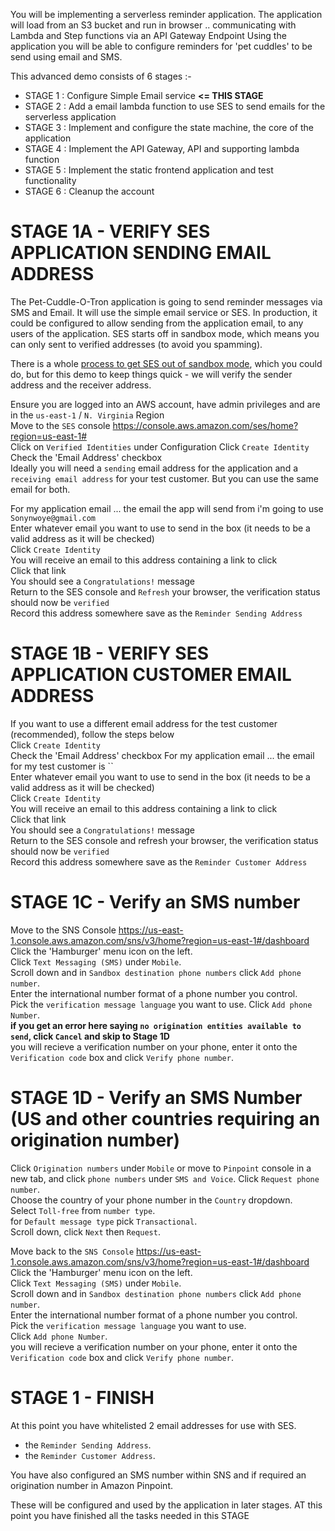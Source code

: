 You will be implementing a serverless reminder application.
The application will load from an S3 bucket and run in browser
.. communicating with Lambda and Step functions via an API Gateway Endpoint
Using the application you will be able to configure reminders for 'pet cuddles' to be send using email and SMS.

This advanced demo consists of 6 stages :-

- STAGE 1 : Configure Simple Email service **<= THIS STAGE**
- STAGE 2 : Add a email lambda function to use SES to send emails for the serverless application
- STAGE 3 : Implement and configure the state machine, the core of the application
- STAGE 4 : Implement the API Gateway, API and supporting lambda function
- STAGE 5 : Implement the static frontend application and test functionality
- STAGE 6 : Cleanup the account

# STAGE 1A - VERIFY SES APPLICATION SENDING EMAIL ADDRESS

The Pet-Cuddle-O-Tron application is going to send reminder messages via SMS and Email.  It will use the simple email service or SES. In production, it could be configured to allow sending from the application email, to any users of the application. SES starts off in sandbox mode, which means you can only sent to verified addresses (to avoid you spamming). 

There is a whole [process to get SES out of sandbox mode](https://docs.aws.amazon.com/ses/latest/DeveloperGuide/request-production-access.html), which you could do, but for this demo to keep things quick - we will verify the sender address and the receiver address.  

Ensure you are logged into an AWS account, have admin privileges and are in the `us-east-1` / `N. Virginia` Region  
Move to the `SES` console https://console.aws.amazon.com/ses/home?region=us-east-1#  
Click on `Verified Identities` under Configuration 
Click `Create Identity`  
Check the 'Email Address' checkbox  
Ideally you will need a `sending` email address for the application and a `receiving email address` for your test customer. But you can use the same email for both.  

For my application email ... the email the app will send from i'm going to use `Sonynwoye@gmail.com`  
Enter whatever email you want to use to send in the box (it needs to be a valid address as it will be checked)  
Click `Create Identity`  
You will receive an email to this address containing a link to click  
Click that link   
You should see a `Congratulations!` message  
Return to the SES console and `Refresh` your browser, the verification status should now be `verified`  
Record this address somewhere save as the `Reminder Sending Address`  

# STAGE 1B - VERIFY SES APPLICATION CUSTOMER EMAIL ADDRESS

If you want to use a different email address for the test customer (recommended), follow the steps below  
Click `Create Identity`  
Check the 'Email Address' checkbox 
For my application email ... the email for my test customer is  ``  
Enter whatever email you want to use to send in the box (it needs to be a valid address as it will be checked)  
Click `Create Identity`   
You will receive an email to this address containing a link to click  
Click that link   
You should see a `Congratulations!` message  
Return to the SES console and refresh your browser, the verification status should now be `verified`  
Record this address somewhere save as the `Reminder Customer Address`  

# STAGE 1C - Verify an SMS number

Move to the SNS Console https://us-east-1.console.aws.amazon.com/sns/v3/home?region=us-east-1#/dashboard  
Click the 'Hamburger' menu icon on the left.  
Click `Text Messaging (SMS)` under `Mobile`.  
Scroll down and in `Sandbox destination phone numbers` click `Add phone number`.  
Enter the international number format of a phone number you control.  
Pick the `verification message language` you want to use. 
Click `Add phone Number`.  
**if you get an error here saying `no origination entities available to send`, click `Cancel` and skip to Stage 1D**  
you will recieve a verification number on your phone, enter it onto the `Verification code` box and click `Verify phone number`.  


# STAGE 1D - Verify an SMS Number (US and other countries requiring an origination number)  
Click `Origination numbers` under `Mobile` or move to `Pinpoint` console in a new tab, and click `phone numbers` under `SMS and Voice`. 
Click `Request phone number`.  
Choose the country of your phone number in the `Country` dropdown.  
Select `Toll-free` from `number type`.  
for `Default message type` pick `Transactional`.  
Scroll down, click `Next` then `Request`.  

Move back to the `SNS Console` https://us-east-1.console.aws.amazon.com/sns/v3/home?region=us-east-1#/dashboard  
Click the 'Hamburger' menu icon on the left.   
Click `Text Messaging (SMS)` under `Mobile`.   
Scroll down and in `Sandbox destination phone numbers` click `Add phone number`.   
Enter the international number format of a phone number you control.   
Pick the `verification message language` you want to use.  
Click `Add phone Number`.   
you will recieve a verification number on your phone, enter it onto the `Verification code` box and click `Verify phone number`.  

# STAGE 1 - FINISH   

At this point you have whitelisted 2 email addresses for use with SES.  

- the `Reminder Sending Address`. 
- the `Reminder Customer Address`. 

You have also configured an SMS number within SNS and if required an origination number in Amazon Pinpoint.  

These will be configured and used by the application in later stages. AT this point you have finished all the tasks needed in this STAGE
